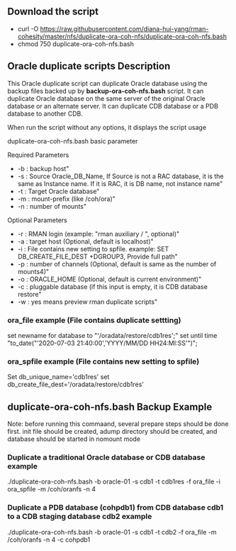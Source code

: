 ## Download the script

- curl -O https://raw.githubusercontent.com/diana-hui-yang/rman-cohesity/master/nfs/duplicate-ora-coh-nfs/duplicate-ora-coh-nfs.bash
- chmod 750 duplicate-ora-coh-nfs.bash

## Oracle duplicate scripts Description
This Oracle duplicate script can duplicate Oracle database using the backup files backed up by **backup-ora-coh-nfs.bash** script. It can duplicate Oracle database on the same server of the original Oracle database or an alternate server. It can duplicate CDB database or a PDB database to another CDB. 

When run the script without any options, it displays the script usage

duplicate-ora-coh-nfs.bash basic parameter

Required Parameters
- -b : backup host" 
- -s : Source Oracle_DB_Name, If Source is not a RAC database, it is the same as Instance name. If it is RAC, it is DB name, not instance name" 
- -t : Target Oracle database"
- -m : mount-prefix (like /coh/ora)"
- -n : number of mounts"

Optional Parameters
- -r : RMAN login (example: \"rman auxiliary / \", optional)"
- -a : target host (Optional, default is localhost)"
- -i : File contains new setting to spfile. example: SET DB_CREATE_FILE_DEST +DGROUP3, Provide full path"
- -p : number of channels (Optional, default is same as the number of mounts4)"
- -o : ORACLE_HOME (Optional, default is current environment)"
- -c : pluggable database (if this input is empty, it is CDB database restore"
- -w : yes means preview rman duplicate scripts"


### ora_file example (File contains duplicate settting)
set newname for database to "'/oradata/restore/cdb1res';"
set until time \"to_date("'2020-07-03 21:40:00','YYYY/MM/DD HH24:MI:SS'")\";

### ora_spfile example (File contains new setting to spfile)
Set db_unique_name='cdb1res'
set db_create_file_dest='/oradata/restore/cdb1res'

## duplicate-ora-coh-nfs.bash Backup Example
Note: before running this commaand, several prepare steps should be done first. init file should be created, adump directory should be created, and database should be started in nomount mode
### Duplicate a traditional Oracle database or CDB database example
./duplicate-ora-coh-nfs.bash  -b oracle-01 -s cdb1 -t cdb1res -f ora_file -i ora_spfile -m  /coh/oranfs -n 4

### Duplicate a PDB database (cohpdb1) from CDB database cdb1 to a CDB staging database cdb2 example
./duplicate-ora-coh-nfs.bash -b oracle-01 -s cdb1 -t cdb2 -f ora_file -m  /coh/oranfs -n 4 -c cohpdb1

